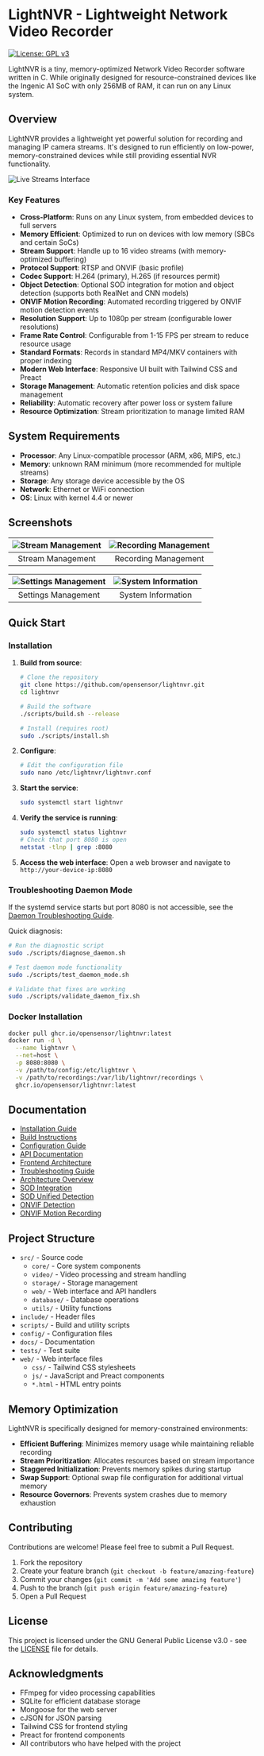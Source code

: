 # LightNVR - Lightweight Network Video Recorder

[![License: GPL v3](https://img.shields.io/badge/License-GPLv3-blue.svg)](https://www.gnu.org/licenses/gpl-3.0)

LightNVR is a tiny, memory-optimized Network Video Recorder software written in C. While originally designed for resource-constrained devices like the Ingenic A1 SoC with only 256MB of RAM, it can run on any Linux system.

## Overview

LightNVR provides a lightweight yet powerful solution for recording and managing IP camera streams. It's designed to run efficiently on low-power, memory-constrained devices while still providing essential NVR functionality.

![Live Streams Interface](docs/images/live-streams.png)

### Key Features

- **Cross-Platform**: Runs on any Linux system, from embedded devices to full servers
- **Memory Efficient**: Optimized to run on devices with low memory (SBCs and certain SoCs)
- **Stream Support**: Handle up to 16 video streams (with memory-optimized buffering)
- **Protocol Support**: RTSP and ONVIF (basic profile)
- **Codec Support**: H.264 (primary), H.265 (if resources permit)
- **Object Detection**: Optional SOD integration for motion and object detection (supports both RealNet and CNN models)
- **ONVIF Motion Recording**: Automated recording triggered by ONVIF motion detection events
- **Resolution Support**: Up to 1080p per stream (configurable lower resolutions)
- **Frame Rate Control**: Configurable from 1-15 FPS per stream to reduce resource usage
- **Standard Formats**: Records in standard MP4/MKV containers with proper indexing
- **Modern Web Interface**: Responsive UI built with Tailwind CSS and Preact
- **Storage Management**: Automatic retention policies and disk space management
- **Reliability**: Automatic recovery after power loss or system failure
- **Resource Optimization**: Stream prioritization to manage limited RAM

## System Requirements

- **Processor**: Any Linux-compatible processor (ARM, x86, MIPS, etc.)
- **Memory**: unknown RAM minimum (more recommended for multiple streams)
- **Storage**: Any storage device accessible by the OS
- **Network**: Ethernet or WiFi connection
- **OS**: Linux with kernel 4.4 or newer

## Screenshots

| ![Stream Management](docs/images/stream-management.png) | ![Recording Management](docs/images/recording-management.png) |
|:-------------------------------------------------------:|:------------------------------------------------------------:|
| Stream Management                                       | Recording Management                                          |

| ![Settings Management](docs/images/settings-management.png) | ![System Information](docs/images/System.png) |
|:----------------------------------------------------------:|:--------------------------------------------:|
| Settings Management                                         | System Information                            |

## Quick Start

### Installation

1. **Build from source**:
   ```bash
   # Clone the repository
   git clone https://github.com/opensensor/lightnvr.git
   cd lightnvr
   
   # Build the software
   ./scripts/build.sh --release
   
   # Install (requires root)
   sudo ./scripts/install.sh
   ```

2. **Configure**:
   ```bash
   # Edit the configuration file
   sudo nano /etc/lightnvr/lightnvr.conf
   ```

3. **Start the service**:
   ```bash
   sudo systemctl start lightnvr
   ```

4. **Verify the service is running**:
   ```bash
   sudo systemctl status lightnvr
   # Check that port 8080 is open
   netstat -tlnp | grep :8080
   ```

5. **Access the web interface**:
   Open a web browser and navigate to `http://your-device-ip:8080`

### Troubleshooting Daemon Mode

If the systemd service starts but port 8080 is not accessible, see the [Daemon Troubleshooting Guide](docs/DAEMON_TROUBLESHOOTING.md).

Quick diagnosis:
```bash
# Run the diagnostic script
sudo ./scripts/diagnose_daemon.sh

# Test daemon mode functionality
sudo ./scripts/test_daemon_mode.sh

# Validate that fixes are working
sudo ./scripts/validate_daemon_fix.sh
```

### Docker Installation

```bash
docker pull ghcr.io/opensensor/lightnvr:latest
docker run -d \
  --name lightnvr \
  --net=host \
  -p 8080:8080 \
  -v /path/to/config:/etc/lightnvr \
  -v /path/to/recordings:/var/lib/lightnvr/recordings \
  ghcr.io/opensensor/lightnvr:latest
```

## Documentation

- [Installation Guide](docs/INSTALLATION.md)
- [Build Instructions](docs/BUILD.md)
- [Configuration Guide](docs/CONFIGURATION.md)
- [API Documentation](docs/API.md)
- [Frontend Architecture](docs/FRONTEND.md)
- [Troubleshooting Guide](docs/TROUBLESHOOTING.md)
- [Architecture Overview](docs/ARCHITECTURE.md)
- [SOD Integration](docs/SOD_INTEGRATION.md)
- [SOD Unified Detection](docs/SOD_UNIFIED_DETECTION.md)
- [ONVIF Detection](docs/ONVIF_DETECTION.md)
- [ONVIF Motion Recording](docs/ONVIF_MOTION_RECORDING.md)

## Project Structure

- `src/` - Source code
  - `core/` - Core system components
  - `video/` - Video processing and stream handling
  - `storage/` - Storage management
  - `web/` - Web interface and API handlers
  - `database/` - Database operations
  - `utils/` - Utility functions
- `include/` - Header files
- `scripts/` - Build and utility scripts
- `config/` - Configuration files
- `docs/` - Documentation
- `tests/` - Test suite
- `web/` - Web interface files
  - `css/` - Tailwind CSS stylesheets
  - `js/` - JavaScript and Preact components
  - `*.html` - HTML entry points

## Memory Optimization

LightNVR is specifically designed for memory-constrained environments:

- **Efficient Buffering**: Minimizes memory usage while maintaining reliable recording
- **Stream Prioritization**: Allocates resources based on stream importance
- **Staggered Initialization**: Prevents memory spikes during startup
- **Swap Support**: Optional swap file configuration for additional virtual memory
- **Resource Governors**: Prevents system crashes due to memory exhaustion

## Contributing

Contributions are welcome! Please feel free to submit a Pull Request.

1. Fork the repository
2. Create your feature branch (`git checkout -b feature/amazing-feature`)
3. Commit your changes (`git commit -m 'Add some amazing feature'`)
4. Push to the branch (`git push origin feature/amazing-feature`)
5. Open a Pull Request

## License

This project is licensed under the GNU General Public License v3.0 - see the [LICENSE](LICENSE) file for details.

## Acknowledgments

- FFmpeg for video processing capabilities
- SQLite for efficient database storage
- Mongoose for the web server
- cJSON for JSON parsing
- Tailwind CSS for frontend styling
- Preact for frontend components
- All contributors who have helped with the project

